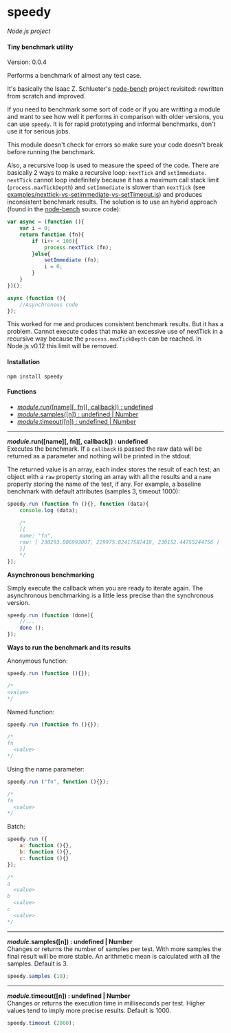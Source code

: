 speedy
======

_Node.js project_

#### Tiny benchmark utility ####

Version: 0.0.4

Performs a benchmark of almost any test case.

It's basically the Isaac Z. Schlueter's [node-bench](https://github.com/isaacs/node-bench) project revisited: rewritten from scratch and improved.

If you need to benchmark some sort of code or if you are writting a module and want to see how well it performs in comparison with older versions, you can use `speedy`. It is for rapid prototyping and informal benchmarks, don't use it for serious jobs.

This module doesn't check for errors so make sure your code doesn't break before running the benchmark.

Also, a recursive loop is used to measure the speed of the code. There are basically 2 ways to make a recursive loop: `nextTick` and `setImmediate`. `nextTick` cannot loop indefinitely because it has a maximum call stack limit (`process.maxTickDepth`) and `setImmediate` is slower than `nextTick` (see [examples/nexttick-vs-setimmediate-vs-setTimeout.js](https://github.com/gagle/node-speedy/blob/master/examples/nexttick-vs-setimmediate-vs-setTimeout.js)) and produces inconsistent benchmark results. The solution is to use an hybrid approach (found in the [node-bench](https://github.com/isaacs/node-bench) source code):

```javascript
var async = (function (){
	var i = 0;
	return function (fn){
		if (i++ < 100){
			process.nextTick (fn);
		}else{
			setImmediate (fn);
			i = 0;
		}
	}
})();

async (function (){
	//Asynchronous code
});
```

This worked for me and produces consistent benchmark results. But it has a problem. Cannot execute codes that make an excessive use of nextTick in a recursive way because the `process.maxTickDepth` can be reached. In Node.js v0.12 this limit will be removed.

#### Installation ####

```
npm install speedy
```

#### Functions ####

- [_module_.run([name][, fn][, callback]) : undefined](#run)
- [_module_.samples([n]) : undefined | Number](#samples)
- [_module_.timeout([n]) : undefined | Number](#timeout)

---

<a name="run"></a>
___module_.run([name][, fn][, callback]) : undefined__  
Executes the benchmark. If a `callback` is passed the raw data will be returned as a parameter and nothing will be printed in the stdout.

The returned value is an array, each index stores the result of each test; an object with a `raw` property storing an array with all the results and a `name` property storing the name of the test, if any. For example, a baseline benchmark with default attributes (samples 3, timeout 1000):

```javascript
speedy.run (function fn (){}, function (data){
	console.log (data);
	
	/*
	[{
    name: "fn",
    raw: [ 230293.006993007, 229975.82417582418, 230152.44755244756 ]
	}]
	*/
});
```

__Asynchronous benchmarking__

Simply execute the callback when you are ready to iterate again. The asynchronous benchmarking is a little less precise than the synchronous version.

```javascript
speedy.run (function (done){
	//...
	done ();
});
```

__Ways to run the benchmark and its results__

Anonymous function:

```javascript
speedy.run (function (){});

/*
<value>
*/
```

Named function:

```javascript
speedy.run (function fn (){});

/*
fn
  <value>
*/
```

Using the name parameter:

```javascript
speedy.run ("fn", function (){});

/*
fn
  <value>
*/
```

Batch:

```javascript
speedy.run ({
	a: function (){},
	b: function (){},
	c: function (){}
});

/*
a
  <value>
b
  <value>
c
  <value>
*/
```

---

<a name="samples"></a>
___module_.samples([n]) : undefined | Number__  
Changes or returns the number of samples per test. With more samples the final result will be more stable. An arithmetic mean is calculated with all the samples. Default is 3.


```javascript
speedy.samples (10);
```

---

<a name="timeout"></a>
___module_.timeout([n]) : undefined | Number__  
Changes or returns the execution time in milliseconds per test. Higher values tend to imply more precise results. Default is 1000.

```javascript
speedy.timeout (2000);
```